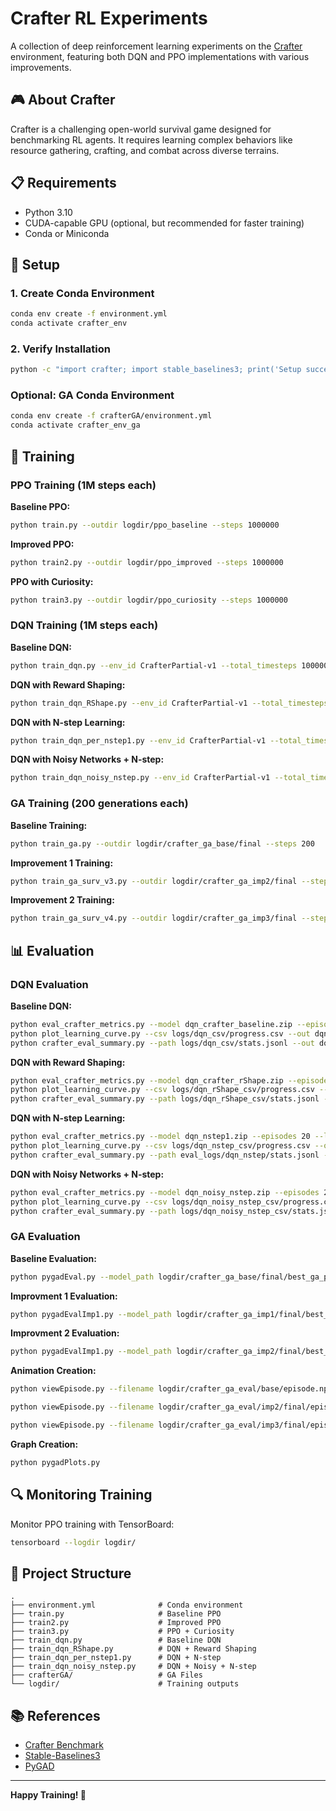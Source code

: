 # Crafter RL Experiments

A collection of deep reinforcement learning experiments on the [Crafter](https://github.com/danijar/crafter) environment, featuring both DQN and PPO implementations with various improvements.

## 🎮 About Crafter

Crafter is a challenging open-world survival game designed for benchmarking RL agents. It requires learning complex behaviors like resource gathering, crafting, and combat across diverse terrains.

## 📋 Requirements

- Python 3.10
- CUDA-capable GPU (optional, but recommended for faster training)
- Conda or Miniconda

## 🚀 Setup

### 1. Create Conda Environment
```bash
conda env create -f environment.yml
conda activate crafter_env
```

### 2. Verify Installation
```bash
python -c "import crafter; import stable_baselines3; print('Setup successful!')"
```

### Optional: GA Conda Environment
```bash
conda env create -f crafterGA/environment.yml
conda activate crafter_env_ga
```

## 🏃 Training

### PPO Training (1M steps each)

**Baseline PPO:**
```bash
python train.py --outdir logdir/ppo_baseline --steps 1000000
```

**Improved PPO:**
```bash
python train2.py --outdir logdir/ppo_improved --steps 1000000
```

**PPO with Curiosity:**
```bash
python train3.py --outdir logdir/ppo_curiosity --steps 1000000
```

### DQN Training (1M steps each)

**Baseline DQN:**
```bash
python train_dqn.py --env_id CrafterPartial-v1 --total_timesteps 1000000
```

**DQN with Reward Shaping:**
```bash
python train_dqn_RShape.py --env_id CrafterPartial-v1 --total_timesteps 1000000
```

**DQN with N-step Learning:**
```bash
python train_dqn_per_nstep1.py --env_id CrafterPartial-v1 --total_timesteps 1000000
```

**DQN with Noisy Networks + N-step:**
```bash
python train_dqn_noisy_nstep.py --env_id CrafterPartial-v1 --total_timesteps 1000000
```
### GA Training (200 generations each)

**Baseline Training:**
```bash
python train_ga.py --outdir logdir/crafter_ga_base/final --steps 200
```

**Improvement 1 Training:**
```bash
python train_ga_surv_v3.py --outdir logdir/crafter_ga_imp2/final --steps 200
```

**Improvement 2 Training:**
```bash
python train_ga_surv_v4.py --outdir logdir/crafter_ga_imp3/final --steps 200
```

## 📊 Evaluation

### DQN Evaluation

**Baseline DQN:**
```bash
python eval_crafter_metrics.py --model dqn_crafter_baseline.zip --episodes 20 --logdir logs/dqn_csv
python plot_learning_curve.py --csv logs/dqn_csv/progress.csv --out dqn_base_curve.png
python crafter_eval_summary.py --path logs/dqn_csv/stats.jsonl --out dqn_summary.png --title "DQN Baseline Evaluation"
```

**DQN with Reward Shaping:**
```bash
python eval_crafter_metrics.py --model dqn_crafter_rShape.zip --episodes 20 --logdir logs/dqn_rShape_csv
python plot_learning_curve.py --csv logs/dqn_rShape_csv/progress.csv --out dqn_rShape_curve.png
python crafter_eval_summary.py --path logs/dqn_rShape_csv/stats.jsonl --out dqn_rShape_summary.png --title "DQN Reward Shaping Evaluation"
```

**DQN with N-step Learning:**
```bash
python eval_crafter_metrics.py --model dqn_nstep1.zip --episodes 20 --logdir eval_logs/dqn_nstep
python plot_learning_curve.py --csv logs/dqn_nstep_csv/progress.csv --out dqn_nstep_curve.png
python crafter_eval_summary.py --path eval_logs/dqn_nstep/stats.jsonl --out dqn_nstep_summary.png --title "DQN N-step Evaluation"
```

**DQN with Noisy Networks + N-step:**
```bash
python eval_crafter_metrics.py --model dqn_noisy_nstep.zip --episodes 20 --logdir logs/dqn_noisy_nstep_csv
python plot_learning_curve.py --csv logs/dqn_noisy_nstep_csv/progress.csv --out dqn_noisy_nstep_curve.png
python crafter_eval_summary.py --path logs/dqn_noisy_nstep_csv/stats.jsonl --out dqn_noisy_nstep_summary.png --title "DQN Noisy + N-step Evaluation"
```

### GA Evaluation
**Baseline Evaluation:**
```bash
python pygadEval.py --model_path logdir/crafter_ga_base/final/best_ga_policy.pth --outdir logdir/crafter_ga_eval/base --seed 42
```

**Improvment 1 Evaluation:**
```bash
python pygadEvalImp1.py --model_path logdir/crafter_ga_imp1/final/best_ga_policy.pth --outdir logdir/crafter_ga_eval/imp2/final --seed 42
```

**Improvment 2 Evaluation:**
```bash
python pygadEvalImp1.py --model_path logdir/crafter_ga_imp2/final/best_ga_policy.pth --outdir logdir/crafter_ga_eval/imp3/final --seed 42
```

**Animation Creation:**
```bash
python viewEpisode.py --filename logdir/crafter_ga_eval/base/episode.npz
```
```bash
python viewEpisode.py --filename logdir/crafter_ga_eval/imp2/final/episode.npz
```
```bash
python viewEpisode.py --filename logdir/crafter_ga_eval/imp3/final/episode.npz
```

**Graph Creation:**
```bash
python pygadPlots.py
```

## 🔍 Monitoring Training

Monitor PPO training with TensorBoard:
```bash
tensorboard --logdir logdir/
```

## 📁 Project Structure
```
.
├── environment.yml              # Conda environment
├── train.py                     # Baseline PPO
├── train2.py                    # Improved PPO
├── train3.py                    # PPO + Curiosity
├── train_dqn.py                 # Baseline DQN
├── train_dqn_RShape.py          # DQN + Reward Shaping
├── train_dqn_per_nstep1.py      # DQN + N-step
├── train_dqn_noisy_nstep.py     # DQN + Noisy + N-step
├── crafterGA/                   # GA Files
└── logdir/                      # Training outputs
```

## 📚 References

- [Crafter Benchmark](https://github.com/danijar/crafter)
- [Stable-Baselines3](https://stable-baselines3.readthedocs.io/)
- [PyGAD](https://pygad.readthedocs.io/en/latest/index.html)

---

**Happy Training! 🚀**
